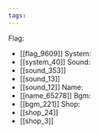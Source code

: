 ```yaml
---
tags:
---
```

Flag:
- [[flag_9609]]
System:
- [[system_40]]
Sound:
- [[sound_353]]
- [[sound_13]]
- [[sound_12]]
Name:
- [[name_65278]]
Bgm:
- [[bgm_221]]
Shop:
- [[shop_24]]
- [[shop_3]]

